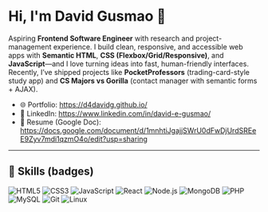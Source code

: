 # Hi, I'm David Gusmao 👋 

Aspiring **Frontend Software Engineer** with research and project-management experience. I build clean, responsive, and accessible web apps with **Semantic HTML**, **CSS (Flexbox/Grid/Responsive)**, and **JavaScript**—and I love turning ideas into fast, human-friendly interfaces. Recently, I’ve shipped projects like **PocketProfessors** (trading-card-style study app) and **CS Majors vs Gorilla** (contact manager with semantic forms + AJAX).

- 🌐 Portfolio: https://d4davidg.github.io/
- 💼 LinkedIn: https://www.linkedin.com/in/david-e-gusmao/
- 📄 Resume (Google Doc): https://docs.google.com/document/d/1mnhtiJgajjSWrU0dFwDjUrdSREeE9Zyv7mdi1qzmO4o/edit?usp=sharing

---

## 🧰 Skills (badges)

![HTML5](https://img.shields.io/badge/HTML5-E34F26?logo=html5&logoColor=white)
![CSS3](https://img.shields.io/badge/CSS3-1572B6?logo=css3&logoColor=white)
![JavaScript](https://img.shields.io/badge/JavaScript-F7DF1E?logo=javascript&logoColor=black)
![React](https://img.shields.io/badge/React-61DAFB?logo=react&logoColor=black)
![Node.js](https://img.shields.io/badge/Node.js-339933?logo=node.js&logoColor=white)
![MongoDB](https://img.shields.io/badge/MongoDB-47A248?logo=mongodb&logoColor=white)
![PHP](https://img.shields.io/badge/PHP-777BB4?logo=php&logoColor=white)
![MySQL](https://img.shields.io/badge/MySQL-4479A1?logo=mysql&logoColor=white)
![Git](https://img.shields.io/badge/Git-F05032?logo=git&logoColor=white)
![Linux](https://img.shields.io/badge/Linux-FCC624?logo=linux&logoColor=black)

